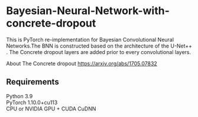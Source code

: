# Bayesian-Neural-Network-with-concrete-dropout

This is PyTorch re-implementation for Bayesian Convolutional Neural Networks.The BNN is constructed based on the architecture of the U-Net++ . The Concrete dropout layers are added prior to every convolutional layers.

About The Concrete dropout https://arxiv.org/abs/1705.07832

## Requirements

Python 3.9  
PyTorch 1.10.0+cu113  
CPU or NVIDIA GPU + CUDA CuDNN
